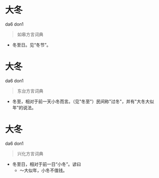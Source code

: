 # 大冬
da6 don1
> 如皋方言词典
- 冬至日。见“冬节”。

# 大冬
da6 don1
> 东台方言词典
- 冬至，相对于前一天小冬而言。（见"冬至"）民间称"过冬"，并有"大冬大似年"的说法。

# 大冬
da6 don1
> 兴化方言词典
- 冬至日，相对于前一日“小冬”。谚曰
  - ～大似年，小冬不值钱。
